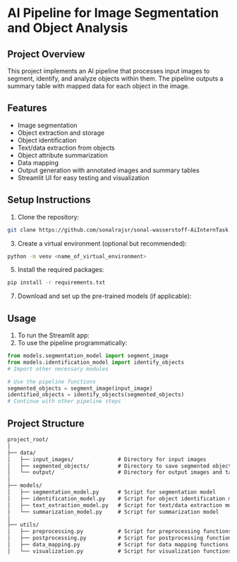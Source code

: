 # AI Pipeline for Image Segmentation and Object Analysis

## Project Overview

This project implements an AI pipeline that processes input images to segment, identify, and analyze objects within them. The pipeline outputs a summary table with mapped data for each object in the image.

## Features

- Image segmentation
- Object extraction and storage
- Object identification
- Text/data extraction from objects
- Object attribute summarization
- Data mapping
- Output generation with annotated images and summary tables
- Streamlit UI for easy testing and visualization

## Setup Instructions

1. Clone the repository:
```bash
git clone https://github.com/sonalrajsr/sonal-wasserstoff-AiInternTask.git
```
3. Create a virtual environment (optional but recommended):
```bash
python -m venv <name_of_virtual_environment>
```
5. Install the required packages:
```bash
pip install -r requirements.txt
```
7. Download and set up the pre-trained models (if applicable):

## Usage

1. To run the Streamlit app:
2. To use the pipeline programmatically:
```python
from models.segmentation_model import segment_image
from models.identification_model import identify_objects
# Import other necessary modules

# Use the pipeline functions
segmented_objects = segment_image(input_image)
identified_objects = identify_objects(segmented_objects)
# Continue with other pipeline steps
```
       
## Project Structure
```markdown
project_root/
│
├── data/
│   ├── input_images/              # Directory for input images
│   ├── segmented_objects/         # Directory to save segmented object images
│   └── output/                    # Directory for output images and tables
│
├── models/
│   ├── segmentation_model.py      # Script for segmentation model
│   ├── identification_model.py    # Script for object identification model
│   ├── text_extraction_model.py   # Script for text/data extraction model
│   └── summarization_model.py     # Script for summarization model
│
├── utils/
│   ├── preprocessing.py           # Script for preprocessing functions
│   ├── postprocessing.py          # Script for postprocessing functions
│   ├── data_mapping.py            # Script for data mapping functions
│   └── visualization.py           # Script for visualization functions
```

